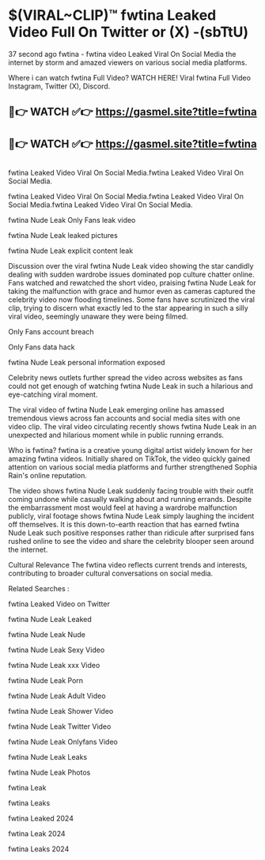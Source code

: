 # $(VIRAL~CLIP)™ fwtina Leaked Video Full On Twitter or (X) -(sbTtU)
37 second ago fwtina - fwtina video Leaked Viral On Social Media the internet by storm and amazed viewers on various social media platforms.

Where i can watch fwtina Full Video? WATCH HERE! Viral fwtina Full Video Instagram, Twitter (X), Discord.

## 🔴👉 WATCH ✅👉 https://gasmel.site?title=fwtina
## 🔴👉 WATCH ✅👉 https://gasmel.site?title=fwtina
##
fwtina Leaked Video Viral On Social Media.fwtina Leaked Video Viral On Social Media.

fwtina Leaked Video Viral On Social Media.fwtina Leaked Video Viral On Social Media.fwtina Leaked Video Viral On Social Media.

fwtina Nude Leak Only Fans leak video

fwtina Nude Leak leaked pictures

fwtina Nude Leak explicit content leak

Discussion over the viral fwtina Nude Leak video showing the star candidly dealing with sudden wardrobe issues dominated pop culture chatter online. Fans watched and rewatched the short video, praising fwtina Nude Leak for taking the malfunction with grace and humor even as cameras captured the celebrity video now flooding timelines. Some fans have scrutinized the viral clip, trying to discern what exactly led to the star appearing in such a silly viral video, seemingly unaware they were being filmed.


Only Fans account breach

Only Fans data hack

fwtina Nude Leak personal information exposed

Celebrity news outlets further spread the video across websites as fans could not get enough of watching fwtina Nude Leak in such a hilarious and eye-catching viral moment.


The viral video of fwtina Nude Leak emerging online has amassed tremendous views across fan accounts and social media sites with one video clip. The viral video circulating recently shows fwtina Nude Leak in an unexpected and hilarious moment while in public running errands.


Who is fwtina? fwtina is a creative young digital artist widely known for her amazing fwtina videos. Initially shared on TikTok, the video quickly gained attention on various social media platforms and further strengthened Sophia Rain's online reputation.

The video shows fwtina Nude Leak suddenly facing trouble with their outfit coming undone while casually walking about and running errands. Despite the embarrassment most would feel at having a wardrobe malfunction publicly, viral footage shows fwtina Nude Leak simply laughing the incident off themselves. It is this down-to-earth reaction that has earned fwtina Nude Leak such positive responses rather than ridicule after surprised fans rushed online to see the video and share the celebrity blooper seen around the internet.

Cultural Relevance The fwtina video reflects current trends and interests, contributing to broader cultural conversations on social media.

Related Searches :

fwtina Leaked Video on Twitter

fwtina Nude Leak Leaked

fwtina Nude Leak Nude

fwtina Nude Leak Sexy Video

fwtina Nude Leak xxx Video

fwtina Nude Leak Porn

fwtina Nude Leak Adult Video

fwtina Nude Leak Shower Video

fwtina Nude Leak Twitter Video

fwtina Nude Leak Onlyfans Video

fwtina Nude Leak Leaks

fwtina Nude Leak Photos

fwtina Leak

fwtina Leaks

fwtina Leaked 2024

fwtina Leak 2024

fwtina Leaks 2024
